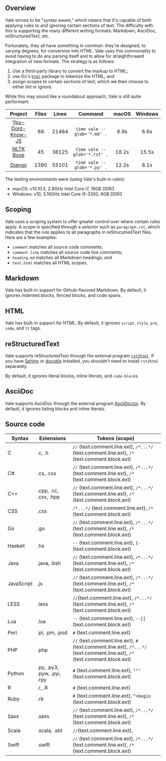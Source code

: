 ## Overview

Vale strives to be "syntax aware," which means that it's capable of both applying rules to and ignoring certain sections of text. The difficulty with this is supporting the many different writing formats: Markdown, AsciiDoc, reStructuredText, etc.

Fortunately, they all have something in common: they're designed, to varying degrees, for conversion into HTML. Vale uses this commonality to avoid having to do any parsing itself and to allow for straightforward integration of new formats. The strategy is as follows:

1. Use a third-party library to convert the markup to HTML;
2. use Go's [`html`](https://godoc.org/golang.org/x/net/html) package to tokenize the HTML; and
3. assign scopes to certain sections of text, which we then choose to either lint or ignore.

While this may sound like a roundabout approach, Vale is still quite performant:

| Project                | Files | Lines | Command                       | macOS  | Windows |
|:----------------------:|:-----:|:-----:|:-----------------------------:|:------:|:-------:|
| [You-Dont-Know-JS][p1] |  68   | 21464 |  `time vale --glob='*.md' .`  |  6.9s  |  6.6s   |
| [NLTK Book][p2]        |  45   | 36125 |  `time vale --glob='*.rst' .` |  18.2s |  15.5s  |
| [Django][p3]           |  2390 | 55101 |  `time vale --glob='*.py' .`  |  12.2s |  8.1s   |

The testing environments were (using Vale's built-in rules):

- macOS: v10.10.5, 2.9GHz Intel Core i7, 16GB DDR3
- Windows: v10, 3.10GHz Intel Core i5-3350, 8GB DDR3

## Scoping

Vale uses a scoping system to offer greater control over where certain rules apply. A scope is specified through a *selector* such as `paragraph.rst`, which indicates that the rule applies to all paragraphs in reStrucutredText files. Here are a few examples:

- `comment` matches all source code comments;
- `comment.line` matches all source code line comments;
- `heading.md` matches all Markdown headings; and
- `text.html` matches all HTML scopes.

## Markdown

Vale has built-in support for Github-flavored Markdown. By default, it ignores indented blocks, fenced blocks, and code spans.

## HTML

Vale has built-in support for HTML. By default, it ignores `script`, `style`, `pre`, `code`, and `tt` tags.

## reStructuredText

Vale supports reStructuredText through the external program [`rst2html`](http://docutils.sourceforge.net/docs/user/tools.html#rst2html-py). If you have [Sphinx](http://www.sphinx-doc.org/en/stable/) or [docutils](http://docutils.sourceforge.net/) installed, you shouldn't need to install `rst2html` separately.

By default, it ignores literal blocks, inline literals, and `code-block`s.

## AsciiDoc

Vale supports AsciiDoc through the external program [AsciiDoctor](https://rubygems.org/gems/asciidoctor). By default, it ignores listing blocks and inline literals.

## Source code

|   Syntax   |          Extensions         |                                                        Tokens (scope)                                                       |
|----------|---------------------------|---------------------------------------------------------------------------------------------------------------------------|
| C          | .c, .h                      | `//` (text.comment.line.ext), `/*...*/` (text.comment.line.ext), `/*` (text.comment.block.ext)                              |
| C#         | .cs, .csx                   | `//` (text.comment.line.ext), `/*...*/` (text.comment.line.ext), `/*` (text.comment.block.ext)                              |
| C++        | .cpp, .cc, .cxx, .hpp       | `//` (text.comment.line.ext), `/*...*/` (text.comment.line.ext), `/*` (text.comment.block.ext)                              |
| CSS        | .css                        | `/*...*/` (text.comment.line.ext), `/*` (text.comment.block.ext)                                                            |
| Go         | .go                         | `//` (text.comment.line.ext), `/*...*/` (text.comment.line.ext), `/*` (text.comment.block.ext)                              |
| Haskell    | .hs                         | `--` (text.comment.line.ext), `{-` (text.comment.block.ext)                                                                 |
| Java       | .java, .bsh                 | `//` (text.comment.line.ext), `/*...*/` (text.comment.line.ext), `/*` (text.comment.block.ext)                              |
| JavaScript | .js                         | `//` (text.comment.line.ext), `/*...*/` (text.comment.line.ext), `/*` (text.comment.block.ext)                              |
| LESS       | .less                       | `//`(text.comment.line.ext), `/*...*/` (text.comment.line.ext), `/*` (text.comment.block.ext)                               |
| Lua        | .lua                        | `--` (text.comment.line.ext), `--[[` (text.comment.block.ext)                                                               |
| Perl       | .pl, .pm, .pod              | `#` (text.comment.line.ext)                                                                                                 |
| PHP        | .php                        | `//` (text.comment.line.ext), `#` (text.comment.line.ext), `/*...*/` (text.comment.line.ext), `/*` (text.comment.block.ext) |
| Python     | .py, .py3, .pyw, .pyi, .rpy | `#` (text.comment.line.ext), `"""` (text.comment.block.ext)                                                                 |
| R          | .r, .R                      | `#` (text.comment.line.ext)                                                                                                 |
| Ruby       | .rb                         | `#` (text.comment.line.ext), `^=begin` (text.comment.block.ext)                                                             |
| Sass       | .sass                       | `//` (text.comment.line.ext), `/*...*/` (text.comment.line.ext), `/*` (text.comment.block.ext)                              |
| Scala      | .scala, .sbt                | `//`(text.comment.line.ext),                                                                                                |
| Swift      | .swift                      | `//` (text.comment.line.ext), `/*...*/` (text.comment.line.ext), `/*` (text.comment.block.ext)                              |

[p1]: https://github.com/getify/You-Dont-Know-JS
[p2]: https://github.com/nltk/nltk_book
[p3]: https://github.com/django/django
